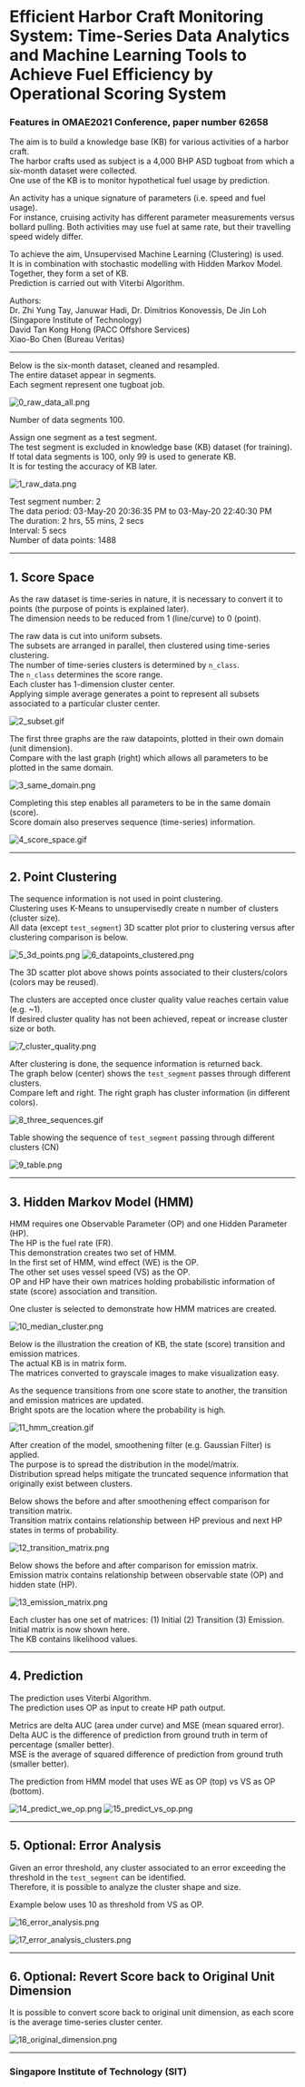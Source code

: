 # Efficient Harbor Craft Monitoring System: Time-Series Data Analytics and Machine Learning Tools to Achieve Fuel Efficiency by Operational Scoring System
### Features in OMAE2021 Conference, paper number 62658  

The aim is to build a knowledge base (KB) for various activities of a harbor craft.  
The harbor crafts used as subject is a 4,000 BHP ASD tugboat from which a six-month dataset were collected.  
One use of the KB is to monitor hypothetical fuel usage by prediction.  

An activity has a unique signature of parameters (i.e. speed and fuel usage).  
For instance, cruising activity has different parameter measurements versus bollard pulling. 
Both activities may use fuel at same rate, but their travelling speed widely differ. 

To achieve the aim, Unsupervised Machine Learning (Clustering) is used.  
It is in combination with stochastic modelling with Hidden Markov Model.  
Together, they form a set of KB.  
Prediction is carried out with Viterbi Algorithm.  

Authors:  
Dr. Zhi Yung Tay, Januwar Hadi, Dr. Dimitrios Konovessis, De Jin Loh (Singapore Institute of Technology)  
David Tan Kong Hong (PACC Offshore Services)  
Xiao-Bo Chen (Bureau Veritas)  

---

Below is the six-month dataset, cleaned and resampled.  
The entire dataset appear in segments.  
Each segment represent one tugboat job.  

![0_raw_data_all.png](img/0_raw_data_all.png)

Number of data segments 100.  

Assign one segment as a test segment.  
The test segment is excluded in knowledge base (KB) dataset (for training).  
If total data segments is 100, only 99 is used to generate KB.  
It is for testing the accuracy of KB later.  

![1_raw_data.png](img/1_raw_data.png)

Test segment number: 2  
The data period: 03-May-20 20:36:35 PM to 03-May-20 22:40:30 PM  
The duration: 2 hrs, 55 mins, 2 secs  
Interval: 5 secs  
Number of data points: 1488  

---

## 1. Score Space

As the raw dataset is time-series in nature, it is necessary to convert it to points (the purpose of points is explained later).  
The dimension needs to be reduced from 1 (line/curve) to 0 (point).  

The raw data is cut into uniform subsets.  
The subsets are arranged in parallel, then clustered using time-series clustering.  
The number of time-series clusters is determined by `n_class`.  
The `n_class` determines the score range.  
Each cluster has 1-dimension cluster center.  
Applying simple average generates a point to represent all subsets associated to a particular cluster center.  

![2_subset.gif](img/2_subset.gif)

The first three graphs are the raw datapoints, plotted in their own domain (unit dimension).  
Compare with the last graph (right) which allows all parameters to be plotted in the same domain.  

![3_same_domain.png](img/3_same_domain.png)

Completing this step enables all parameters to be in the same domain (score).  
Score domain also preserves sequence (time-series) information.  

![4_score_space.gif](img/4_score_space.gif)

---

## 2. Point Clustering

The sequence information is not used in point clustering.  
Clustering uses K-Means to unsupervisedly create n number of clusters (cluster size).  
All data (except `test_segment`) 3D scatter plot prior to clustering versus after clustering comparison is below.  

![5_3d_points.png](img/5_3d_points.png)    ![6_datapoints_clustered.png](img/6_datapoints_clustered.png)

The 3D scatter plot above shows points associated to their clusters/colors (colors may be reused).  

The clusters are accepted once cluster quality value reaches certain value (e.g. ~1).  
If desired cluster quality has not been achieved, repeat or increase cluster size or both.  

![7_cluster_quality.png](img/7_cluster_quality.png)

After clustering is done, the sequence information is returned back.  
The graph below (center) shows the `test_segment` passes through different clusters.  
Compare left and right. The right graph has cluster information (in different colors). 

![8_three_sequences.gif](img/8_three_sequences.gif)

Table showing the sequence of `test_segment` passing through different clusters (CN)

![9_table.png](img/9_table.png)

---

## 3. Hidden Markov Model (HMM)

HMM requires one Observable Parameter (OP) and one Hidden Parameter (HP).  
The HP is the fuel rate (FR).  
This demonstration creates two set of HMM.  
In the first set of HMM, wind effect (WE) is the OP.  
The other set uses vessel speed (VS) as the OP.  
OP and HP have their own matrices holding probabilistic information of state (score) association and transition.  

One cluster is selected to demonstrate how HMM matrices are created.  

![10_median_cluster.png](img/10_median_cluster.png)

Below is the illustration the creation of KB, the state (score) transition and emission matrices.  
The actual KB is in matrix form.  
The matrices converted to grayscale images to make visualization easy.  

As the sequence transitions from one score state to another, the transition and emission matrices are updated.  
Bright spots are the location where the probability is high.  

![11_hmm_creation.gif](img/11_hmm_creation.gif)

After creation of the model, smoothening filter (e.g. Gaussian Filter) is applied.  
The purpose is to spread the distribution in the model/matrix.  
Distribution spread helps mitigate the truncated sequence information that originally exist between clusters. 

Below shows the before and after smoothening effect comparison for transition matrix.  
Transition matrix contains relationship between HP previous and next HP states in terms of probability.  

![12_transition_matrix.png](img/12_transition_matrix.png)

Below shows the before and after comparison for emission matrix.  
Emission matrix contains relationship between observable state (OP) and hidden state (HP).  

![13_emission_matrix.png](img/13_emission_matrix.png)

Each cluster has one set of matrices: (1) Initial (2) Transition (3) Emission. Initial matrix is now shown here.  
The KB contains likelihood values.  

---

## 4. Prediction

The prediction uses Viterbi Algorithm.  
The prediction uses OP as input to create HP path output.  

Metrics are delta AUC (area under curve) and MSE (mean squared error).  
Delta AUC is the difference of prediction from ground truth in term of percentage (smaller better).  
MSE is the average of squared difference of prediction from ground truth (smaller better). 

The prediction from HMM model that uses WE as OP (top) vs VS as OP (bottom).  

![14_predict_we_op.png](img/14_predict_we_op.png)   ![15_predict_vs_op.png](img/15_predict_vs_op.png)

---

## 5. Optional: Error Analysis

Given an error threshold, any cluster associated to an error exceeding the threshold in the `test_segment` can be identified.  
Therefore, it is possible to analyze the cluster shape and size.  

Example below uses 10 as threshold from VS as OP.  

![16_error_analysis.png](img/16_error_analysis.png)

![17_error_analysis_clusters.png](img/17_error_analysis_clusters.png)

---

## 6. Optional: Revert Score back to Original Unit Dimension

It is possible to convert score back to original unit dimension, as each score is the average time-series cluster center.  

![18_original_dimension.png](img/18_original_dimension.png)

______

### Singapore Institute of Technology (SIT)

